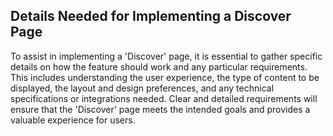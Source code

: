 ## Details Needed for Implementing a Discover Page

To assist in implementing a 'Discover' page, it is essential to gather specific details on how the feature should work and any particular requirements. This includes understanding the user experience, the type of content to be displayed, the layout and design preferences, and any technical specifications or integrations needed. Clear and detailed requirements will ensure that the 'Discover' page meets the intended goals and provides a valuable experience for users.
